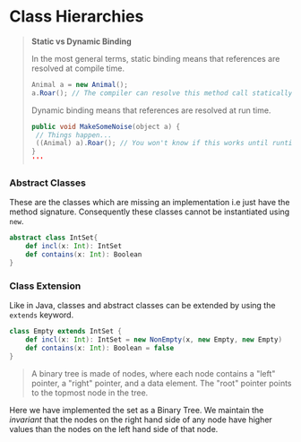 # Class Hierarchies
> **Static vs Dynamic Binding**
>
> In the most general terms, static binding means that references are resolved at compile time.
> ```java
> Animal a = new Animal();
> a.Roar(); // The compiler can resolve this method call statically.
> ```
> Dynamic binding means that references are resolved at run time.
> ```java
> public void MakeSomeNoise(object a) {
>  // Things happen...
>  ((Animal) a).Roar(); // You won't know if this works until runtime!
> }
> '''

### Abstract Classes
These are the classes which are missing an implementation i.e just have the method signature. Consequently these classes cannot be instantiated using `new`.
```scala
abstract class IntSet{
    def incl(x: Int): IntSet
    def contains(x: Int): Boolean
}
```

### Class Extension
Like in Java, classes and abstract classes can be extended by using the `extends` keyword.
```scala
class Empty extends IntSet {
    def incl(x: Int): IntSet = new NonEmpty(x, new Empty, new Empty)
    def contains(x: Int): Boolean = false
}
```
> A binary tree is made of nodes, where each node contains a "left" pointer, a "right" pointer, and a data element. The "root" pointer points to the topmost node in the tree.

Here we have implemented the set as a Binary Tree. We maintain the _invariant_ that the nodes on the right hand side of any node have higher values than the nodes on the left hand side of that node.